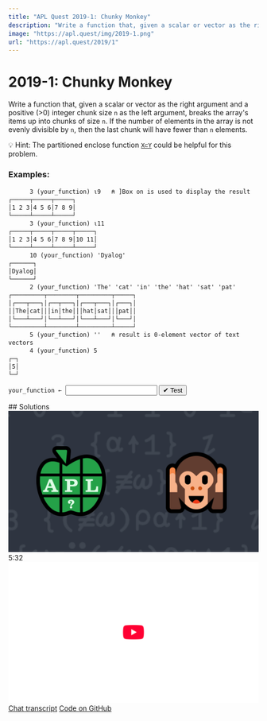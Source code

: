 ```yaml
---
title: "APL Quest 2019-1: Chunky Monkey"
description: "Write a function that, given a scalar or vector as the right argument and a positive (>0) integer chunk size `n` as the left argument, breaks the array's items up into chunks of size `n`."
image: "https://apl.quest/img/2019-1.png"
url: "https://apl.quest/2019/1"
---
```


# <span class=s>2019-</span>1: Chunky Monkey
Write a function that, given a scalar or vector as the right argument and a positive (>0) integer chunk size `n` as the left argument, breaks the array's items up into chunks of size `n`. If the number of elements in the array is not evenly divisible by `n`, then the last chunk will have fewer than `n` elements.

💡 Hint: The partitioned enclose function [`X⊂Y`](http://help.dyalog.com/latest/Content/Language/Primitive%20Functions/Partitioned%20Enclose.htm) could be helpful for this problem.

### Examples:

```APL
      3 (your_function) ⍳9   ⍝ ]Box on is used to display the result
┌─────┬─────┬─────┐
│1 2 3│4 5 6│7 8 9│
└─────┴─────┴─────┘
      3 (your_function) ⍳11
┌─────┬─────┬─────┬─────┐
│1 2 3│4 5 6│7 8 9│10 11│
└─────┴─────┴─────┴─────┘
      10 (your_function) 'Dyalog'
┌──────┐
│Dyalog│
└──────┘
      2 (your_function) 'The' 'cat' 'in' 'the' 'hat' 'sat' 'pat'
┌─────────┬────────┬─────────┬─────┐
│┌───┬───┐│┌──┬───┐│┌───┬───┐│┌───┐│
││The│cat│││in│the│││hat│sat│││pat││
│└───┴───┘│└──┴───┘│└───┴───┘│└───┘│
└─────────┴────────┴─────────┴─────┘
      5 (your_function) ''   ⍝ result is 0-element vector of text vectors
      4 (your_function) 5
┌─┐
│5│
└─┘
```
<div class="pdiv">
  <code onclick="p_Input.focus()">your_function ← </code><input id="p_Input" autocomplete="off" spellcheck="false" oninput="this.parentElement.querySelector`button`.disabled=false;localStorage.setItem(window.location.pathname,this.value)" onkeypress="subm(event)">
  <button onclick="alert$.next`Testing…`;submitSolution`p`" class="md-button md-button--primary">&#x2714; Test</button>
</div>
<blockquote id="p_Output"></blockquote>
## Solutions
<div onclick="play(this)" title="Video on YouTube" class="yt">
<img alt="Video Thumbnail" src="../../img/2019-1.png">
<time>5:32</time>
<img alt="YouTube" src="../../img/yt-big.png">
</div>
<a href="https://chat.stackexchange.com/transcript/52405?m=63286611#63286611" target="_blank" class="md-button md-button--primary">Chat transcript</a>
<a href="https://github.com/abrudz/apl_quest/tree/main/2019/1.apl" target="_blank" class="md-button md-button--primary right">Code on GitHub</a>

<script>
    testCases={"a":[["3","⍳9"],["3","⍳11"],["2","'The' 'cat' 'in' 'the' 'hat' 'sat' 'pat'"],["1+?2","?2⍴¨⍨1+?2⍴¨⍨?2⍴⍨1+?2"]],"b":[["10","'Dyalog'"],["5","''"],["4","5"],["1","⎕A"],["5+?5","2+⍳?3"]],"f":"{⍵⊂⍨(≢⍵)⍴⍺↑1}","p":"⍬,,"}
    p_Input.value=localStorage.getItem(window.location.pathname)
    play=e=>e.outerHTML=`<iframe src="https://www.youtube.com/embed/9puw9PBMFP8?list=PLYKQVqyrAEj9wDIUyLDGtDAFTKY38BUMN&autoplay=1" title="<span class=s>2019-</span>1: Chunky Monkey (APL Quest 2019-1)" frameborder="0" allow="accelerometer; autoplay; clipboard-write; encrypted-media; gyroscope; picture-in-picture; web-share" referrerpolicy="strict-origin-when-cross-origin" allowfullscreen></iframe>`
</script>
